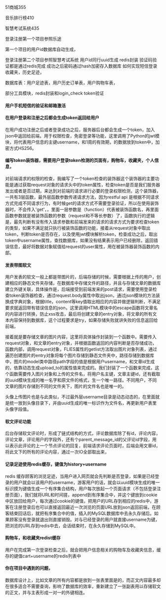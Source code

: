 51商城355

音乐排行榜410


智慧考试系统435

登录注册第一个项目参照乐途

第一个项目的用户id数据库自动生成，

登录注册第二个项目参照智慧考试系统
用户id同行uuid生成
redis封装
验证码验证都是通过redis完成
成功之后密码通过hash加密存入数据库
如何实现短信登录
收藏夹，历史足迹，

数据库表：用户足迹表，用户历史订单表，用户购物车表，

部分工具模块，redis封装和login_check token验证



#### 用户手机短信的验证和邮箱激活









#### 在用户登录和注册之后都会生成token返回给用户

在用户成功注册之后或者登录成功之后，服务器后台都会生成一个token，加入json中返回给前端，用于权限检查，免密登录等功能，这里调用了Python的jwt模块，将代表用户信息的主键username，和1周的有效期，的数据放到token中，加密方式HS256。

#### 编写token装饰器，需要用户登录token检测的页面有，购物车，收藏夹，个人信息，

对前端请求的权限的检查，我编写了一个token检查的装饰器这个装饰器的主要功能是通过获取request对象的请求头中的token属性，检查token是否是我们服务器发出或者是否过期，来达到对前端的请求进行必要的登录权限检测，这个装饰器，一共有3层函数，最外层函数参数传递请求方法，因为restful api 是根据不同请求方式完成不同请求行为，有时候get的请求方式不需要登录验证，所以在使用装饰器时，不会传入'get'，，里面一层参数是（function）代表被装饰函数名，再里面函数参数就是被装饰函数的参数（request和不等长参数）了，函数执行的逻辑是，最先判断有没有传入请求参数和前端发来的请求的请求方式为要求检查token的类型，如果不满足就只执行被装饰函数的功能，接着从request对象中取出token，判断token是否存在，以及使用jwt模块解析token，检查成功之后，取出token中username属性，查找数据库，如果没有结果表示用户已经删除，返回错误信息，最好将数据对象赋值给request的user属性，用在被装饰器装饰函数的内部。

#### 发表带图软文

用户发表的软文一般上都是带图片的，后端存储的时候，需要根据上传的用户，创建相应的静态文件夹存储，在数据库中存储文件的路径，并且与存储文章的数据库建立外键关联，具体操作是，后端接受到前端发来的post请求，需要使用登录检查token装饰器检查，通过request.body属性中取出json，通过json模块的方法装换成字典对象，根据title，content等key值取出相应的内容并做逻辑判断，不满足要求就返回带有错误信息的json，这里调用HTML模块中的escape函数将文章名的内容进行转换，防止xss攻击，最后将创建文章的entry对象，将文章的所有文本内容保持到数据库，这个过程要求是try，如果存储失败就讲失败的信息返回给前端，

接着就是要存储文章的图片内容，这里将具体操作封装到一个函数中。需要传入request对象，和文章的entry对象，并根据函数返回的内容判断是否存储成功，函数内部，调用request对象，FLIES属性的getlist方法取出图片对象列表，通过遍历创建图片的entry对象将每个图片存储到静态文件夹中，路径存储到数据库中，图片的model类中路径path字段的值是根据用户username，和文章id生成的，依靠动态生成upload_to的属性值来完成的。我们封装了一个函数来完成，这个函数需要传入图片对象和上传的文件名，将用户名主键，文章主键id，还有截取的uuid模块生成的唯一名字和原文件的格式，生一个唯一路径。不同用户，不同文章的图片存储到不同的文件夹下，图片的文件名也是唯一的。

头像上传图片也是与此类似，不过最外层username目录是动态动态的，在里面就是统一放到头像目录下，并由uuid生成的唯一标识作为文件名，再更新用户表里头像字段值。



#### 软文评论功能

后台存储软文评论时，形成了链式结构的方式，评论数据库除了有id，评论内容，评论文章，评论用户的字段外，还有个parent_message_id的父评论id字段，用以表示此评论的上一个节点评论的回复，前端请求评论页面时，后端会用文章id，将此文下的所有的评论内容，通过一次IO全部取出来，



#### 记录足迹使用redis缓存，键值为history+username

redis 缓存顾客的浏览足迹，当用户进入网页就会先判断是否登录，如果是已经登录的用户就会以该用户的username，游客用户的话，就会以uuid模块生成的唯一标识摸为键值生成一个有序集合结构，用户每次放起一个页面请求（不包括登录注册页面），我们就将URL和时间搓，append到有序集合中，并这个键放到cookie中区放回给用户，每次通过cookie的键值，把用户的URL存到相应的redis中，游客在注册登录后也可以直接返回最近一次浏览的页面URL放到json返回前端，在顾客结束回话后，就把有序集合中的值，插入的MySQL数据库中去永久存储后。如果顾客没有登录就退出则直接销毁。对与已经登录的用户就直接username为键，把浏览的URL存到redis中去，会话结束时，在永久存储到MySQL中。

#### 购物车，和收藏夹redist缓存

用户在完成第一次登录检查之后，就会把用户信息相关的购物车及收藏夹信息，缓存的键值cart+username的redis列表中



#### 你在项目中遇到的问题，

数据库设计上，比如文章的所有内容都是放到一张表里面是的，而正文内容最多却在很多适合不需要查询，影响了数据库的效率，重新建立了一张副表用以存储软文的正文，并与主表形成一对一的外键相连。























